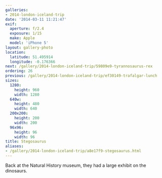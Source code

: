 ```yaml
---
galleries:
- 2014-london-iceland-trip
date: '2014-03-11 11:21:47'
exif:
  aperture: f/2.4
  exposure: 1/15
  make: Apple
  model: 'iPhone 5'
layout: gallery-photo
location:
  latitude: 51.495914
  longitude: -0.176366
next: /gallery/2014-london-iceland-trip/59809e9-tyrannosaurus-rex
ordering: 26
previous: /gallery/2014-london-iceland-trip/ef30149-trafalgar-lunch
sizes:
  1280:
    height: 960
    width: 1280
  640w:
    height: 480
    width: 640
  200x200:
    height: 200
    width: 200
  96x96:
    height: 96
    width: 96
title: Stegosaurus
aliases:
- /gallery/2014-london-iceland-trip/a8e17f9-stegosaurus.html
---
```


Back at the Natural History museum, they had a large exhibit on the dinosaurs.
